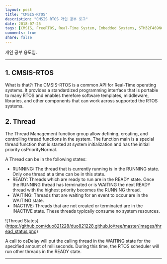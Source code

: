 ```yaml
---
layout: post
title: "CMSIS-RTOS"
description: "CMSIS RTOS 개인 공부 로그"
date: 2018-07-25
tags: [CMSIS, FreeRTOS, Real-Time System, Embedded Systems, STM32F469NGHx]
comments: true
share: false
---
```


개인 공부 용도임. 

--- 
## 1. CMSIS-RTOS

What is that?: The CMSIS-RTOS is a common API for Real-Time operating systems. It provides a standardized programming interface that is portable to many RTOS and enables therefore software templates, middleware, libraries, and other components that can work across supported the RTOS systems.

## 2. Thread

The Thread Management function group allow defining, creating, and controlling thread functions in the system. The function main is a special thread function that is started at system initialization and has the initial priority osPriorityNormal.

A Thread can be in the following states:

* RUNNING: The thread that is currently running is in the RUNNING state. Only one thread at a time can be in this state.
* READY: Threads which are ready to run are in the READY state. Once the RUNNING thread has terminated or is WAITING the next READY thread with the highest priority becomes the RUNNING thread.
* WAITING: Threads that are waiting for an event to occur are in the WAITING state.
* INACTIVE: Threads that are not created or terminated are in the INACTIVE state. These threads typically consume no system resources. 

![Thread States] (https://github.com/duo821228/duo821228.github.io/tree/master/images/thread_status.png)


A call to osDelay will put the calling thread in the WAITING state for the specified amount of milliseconds. During this time, the RTOS scheduler will run other threads in the READY state.

---
